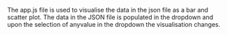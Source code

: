 The app.js file is used to visualise the data in the json file as a bar and scatter plot.
The data in the JSON file is populated in the dropdown and upon the selection of anyvalue in the dropdown the visualisation changes.
